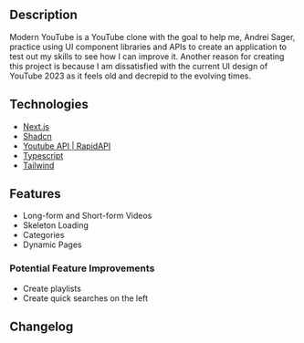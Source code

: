 ## Description

Modern YouTube is a YouTube clone with the goal to help me, Andrei Sager, practice using UI component libraries and APIs to create an application to test out my skills to see how I can improve it. Another reason for creating this project is because I am dissatisfied with the current UI design of YouTube 2023 as it feels old and decrepid to the evolving times.

## Technologies

- [Next.js](https://nextjs.org/)
- [Shadcn](https://ui.shadcn.com/)
- [Youtube API | RapidAPI](https://rapidapi.com/ytdlfree/api/youtube-v31/playground)
- [Typescript](https://www.typescriptlang.org/)
- [Tailwind](https://tailwindcss.com/)

## Features

- Long-form and Short-form Videos
- Skeleton Loading
- Categories
- Dynamic Pages

### Potential Feature Improvements

- Create playlists
- Create quick searches on the left

## Changelog
